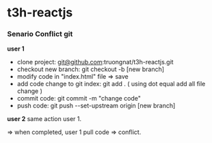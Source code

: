 # t3h-reactjs


### Senario Conflict git

**user 1**
- clone project: git@github.com:truongnat/t3h-reactjs.git
- checkout new branch: git checkout -b [new branch]
- modify code in "index.html" file => save
- add code change to git index: git add . ( using dot equal add all file change )
- commit code: git commit -m "change code"
- push code:     git push --set-upstream origin [new branch]


**user 2**
same action user 1.

=> when completed, user 1 pull code => conflict.

